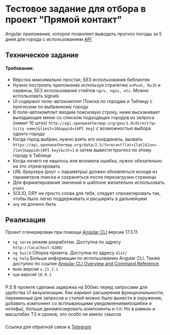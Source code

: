 # Тестовое задание для отбора в проект "Прямой контакт"
Angular приложение, которое позволяет выводить прогноз погоды за 5 дней для города с использованием [API](https://openweathermap.org/forecast5)

## Техническое задание
#### Требования:
* Вёрстка максимально простая, БЕЗ использования библиотек
* Нужно построить приложение используя стратегию `onPush, RxJS` и сервисы, БЕЗ использования стейтов `ngrx, ngxs, etc`. Можно использовать signals
* UI содержит поле-автокомплит Поиска по городам и Таблицу с прогнозом по выбранному городу
* В поле-автокомплит вводим поисковую строку, ниже выскакивает выпадающее меню со списком подходящих городов из запроса (лимит 10 штук) `http://api.openweathermap.org/geo/1.0/direct?q={city name}&limit=10&appid={API key}` с возможностью выбора одного города
* Когда город выбран, нужно взять его координаты, вызвать `https://api.openweathermap.org/data/2.5/forecast?lat={lat}&lon={lon}&appid={API key}&cnt=1` и затем вывеcти прогноз по этому городу в Таблице
* Когда ничего не нашлось или возникла ошибка, нужно обязательно на это отреагировать
* URL браузера (роут + параметры) должен обновляться исходя из параметров поиска и  сохраняться после перезагрузки страницы
* Для форматирования значений в шаблоне желательно использовать `pipes`
* SOLID, DRY не просто слова для тебя, следует спроектировать так, чтобы было легко поддерживать и расширять в дальнейшем
* `any` не должно быть

## Реализация
Проект сгенерирован при помощи [Angular CLI](https://github.com/angular/angular-cli) версии 17.3.11.

* `ng serve` режим разработки. Доступна по адресу `http://localhost:4200/`
* `ng build` Сборка проекта. Доступна по адресу `dist/`
* `ng help` Больше информации по использованию Angular CLI. Также доступно по ссылке [Angular CLI Overview and Command Reference](https://angular.io/cli).
* `Node` версия `v.21.7.1`
* `npm` версия `10.9.1`
###
P.S В проекте сделана задержка на 500мс перед запросами для удобства UI визуализации. Как вариант расширения функциональности, переменные для запросов и стилей можно было вынести в окружение, добавить компонент со всплывающими уведомлениями(ошибки и нотифы), больше декомпозировать компоненты и т.п. Но в рамках и масштабах ТЗ и сроков, это особо не имело смысла
###
Ссылка для обратной связи в [Telegram](https://t.me/orybikov)